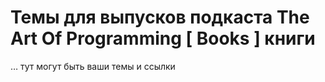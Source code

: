 # Темы для выпусков подкаста The Art Of Programming [ Books ] книги

… тут могут быть ваши темы и ссылки